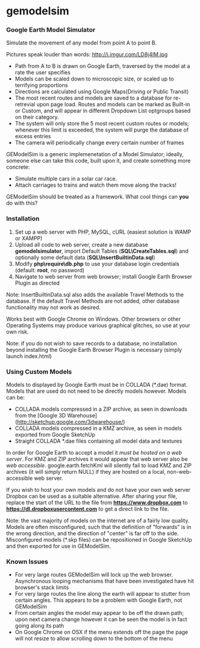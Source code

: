 gemodelsim
==========

### Google Earth Model Simulator ###


Simulate the movement of any model from point A to point B.

Pictures speak louder than words: http://i.imgur.com/LD8j4lM.jpg

* Path from A to B is drawn on Google Earth, traversed by the model at a rate the user specifies
* Models can be scaled down to microscopic size, or scaled up to terrifying proportions
* Directions are calculated using Google Maps(Driving or Public Transit)
* The most recent routes and models are saved to a database for re-retrevial upon page load. Routes and models can be marked as Built-in or Custom, and will appear in different Dropdown List optgroups based on their category.
* The system will only store the 5 most recent custom routes or models; whenever this limit is exceeded, the system will purge the database of excess entries
* The camera will periodically change every certain number of frames

GEModelSim is a generic implemenetation of a Model Simulator; ideally, someone else can take this code, built upon it, and create something more concrete:
* Simulate multiple cars in a solar car race.
* Attach carriages to trains and watch them move along the tracks!

GEModelSim should be treated as a framework. What cool things can **you** do with this?

### Installation ###

1. Set up a web server with PHP, MySQL, cURL (easiest solution is WAMP or XAMPP)
2. Upload all code to web server, create a new database __gemodelsimulator__, import Default Tables (__SQL\CreateTables.sql__) and optionally some default data (__SQL\InsertBuiltinData.sql__)
3. Modify __php\require\db.php__ to use your database login credentials (default: __root__, no password)
4. Navigate to web server from web browser; install Google Earth Browser Plugin as directed

Note: InsertBuiltinData.sql also adds the available Travel Methods to the database. If the default Travel Methods are not added, other database functionality may not work as desired.

Works best with Google Chrome on Windows. Other browsers or other Operating Systems may produce various graphical glitches, so use at your own risk.

Note: if you do not wish to save records to a database, no installation beyond installing the Google Earth Browser Plugin is necessary (simply launch index.html)

### Using Custom Models ###

Models to displayed by Google Earth must be in COLLADA (*.dae) format. Models that are used do not need to be directly models however. Models can be:
* COLLADA models compressed in a ZIP archive, as seen in downloads from the [Google 3D Warehouse] (http://sketchup.google.com/3dwarehouse/)
* COLLADA models compressed in a KMZ archive, as seen in models exported from Google SketchUp
* Straight COLLADA *.dae files containing all model data and textures

In order for Google Earth to accept a model it _must be hosted on a web server_. For KMZ and ZIP archives it would appear that web server also be _web accessible_. google.earth.fetchKml will silently fail to load KMZ and ZIP archives (it will simply return NULL) if they are hosted on a local, non-web-accessible web server.

If you wish to host your own models and do not have your own web server Dropbox can be used as a suitable alternative. After sharing your file, replace the start of the URL to the file from __https://www.dropbox.com__ to __https://dl.dropboxusercontent.com__ to get a direct link to the file.

Note: the vast majority of models on the internet are of a fairly low quality. Models are often misconfigured, such that the definition of "forwards" is in the wrong direction, and the direction of "center" is far off to the side. Misconfigured models (*.skp files) can be repositioned in Google SketchUp and then exported for use in GEModelSim.

### Known Issues ###

* For very large routes GEModelSim will lock up the web browser. Asynchronous looping mechanisms that have been investigated have hit browser's stack limits
* For very large routes the line along the earth will appear to stutter from certain angles. This appears to be a problem with Google Earth, not GEModelSim
* From certain angles the model may appear to be off the drawn path; upon next camera change however it can be seen the model is in fact going along its path
* On Google Chrome on OSX if the menu extends off the page the page will not resize to allow scrolling down to the bottom of the menu
